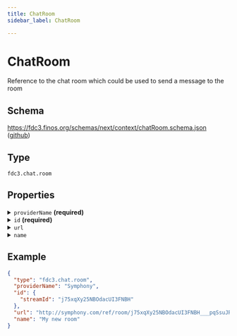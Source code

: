 ```yaml
---
title: ChatRoom
sidebar_label: ChatRoom

---
```


# ChatRoom

Reference to the chat room which could be used to send a message to the room

## Schema

<https://fdc3.finos.org/schemas/next/context/chatRoom.schema.json> ([github](https://github.com/finos/FDC3/tree/main/schemas/context/chatRoom.schema.json))

## Type

`fdc3.chat.room`

## Properties

<details>
  <summary><code>providerName</code> <strong>(required)</strong></summary>

**type**: `string`

The name of the service that hosts the chat

</details>

<details>
  <summary><code>id</code> <strong>(required)</strong></summary>

**type**: `object`

<details>
  <summary><code>Additional Properties</code></summary>

**type**: `string`

</details>

Identifier(s) for the chat - currently unstandardized

</details>

<details>
  <summary><code>url</code></summary>

**type**: `string`

Universal url to access to the room. It could be opened from a browser, a mobile app, etc...

</details>

<details>
  <summary><code>name</code></summary>

**type**: `string`

Display name for the chat room

</details>

## Example

```json
{
  "type": "fdc3.chat.room",
  "providerName": "Symphony",
  "id": {
    "streamId": "j75xqXy25NBOdacUI3FNBH"
  },
  "url": "http://symphony.com/ref/room/j75xqXy25NBOdacUI3FNBH___pqSsuJRdA",
  "name": "My new room"
}
```

